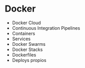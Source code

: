 # Docker 

- Docker Cloud
- Continuous Integration Pipelines
- Containers
- Services
- Docker Swarms
- Docker Stacks
- Dockerfiles
- Deploys propios
